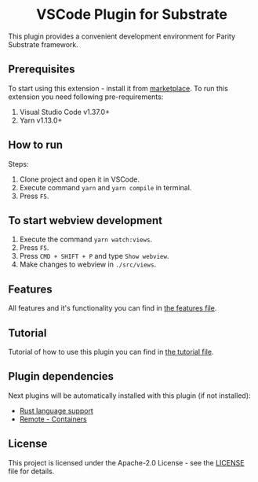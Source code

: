 <h1 align="center">VSCode Plugin for Substrate</h1>

This plugin provides a convenient development environment for Parity Substrate framework.

## Prerequisites

To start using this extension - install it from [marketplace](https://marketplace.visualstudio.com/items?itemName=enfipy.plugin-polkadot). To run this extension you need following pre-requirements:

1. Visual Studio Code v1.37.0+
2. Yarn v1.13.0+

## How to run

Steps:

1. Clone project and open it in VSCode.
2. Execute command `yarn` and `yarn compile` in terminal.
3. Press `F5`.

## To start webview development

1. Execute the command `yarn watch:views`.
2. Press `F5`.
3. Press `CMD + SHIFT + P` and type `Show webview`.
4. Make changes to webview in `./src/views`.

## Features

All features and it's functionality you can find in [the features file](docs/FEATURES.md).

## Tutorial

Tutorial of how to use this plugin you can find in [the tutorial file](docs/TUTORIAL.md).

## Plugin dependencies

Next plugins will be automatically installed with this plugin (if not installed):

* [Rust language support](https://github.com/rust-lang/rls-vscode)
* [Remote - Containers](https://marketplace.visualstudio.com/items?itemName=ms-vscode-remote.remote-containers)

## License

This project is licensed under the Apache-2.0 License - see the [LICENSE](LICENSE) file for details.
